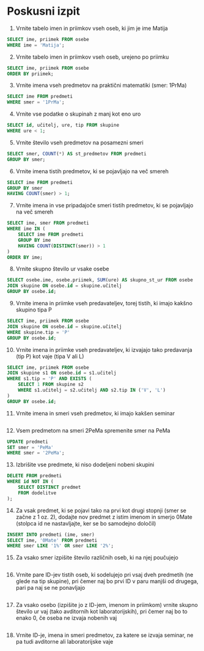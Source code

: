 # Poskusni izpit

1. Vrnite tabelo imen in priimkov vseh oseb, ki jim je ime Matija
```sql
SELECT ime, priimek FROM osebe
WHERE ime = 'Matija';
```

2. Vrnite tabelo imen in priimkov vseh oseb, urejeno po priimku
```sql
SELECT ime, priimek FROM osebe
ORDER BY priimek;
```

3. Vrnite imena vseh predmetov na praktični matematiki (smer: 1PrMa)
```sql
SELECT ime FROM predmeti
WHERE smer = '1PrMa';
```

4. Vrnite vse podatke o skupinah z manj kot eno uro
```sql
SELECT id, učitelj, ure, tip FROM skupine
WHERE ure < 1;
```

5. Vrnite število vseh predmetov na posamezni smeri
```sql
SELECT smer, COUNT(*) AS st_predmetov FROM predmeti
GROUP BY smer;
```

6. Vrnite imena tistih predmetov, ki se pojavljajo na več smereh
```sql
SELECT ime FROM predmeti
GROUP BY smer
HAVING COUNT(smer) > 1;
```

7. Vrnite imena in vse pripadajoče smeri tistih predmetov, ki se pojavljajo na več smereh
```sql
SELECT ime, smer FROM predmeti
WHERE ime IN (
    SELECT ime FROM predmeti
    GROUP BY ime
    HAVING COUNT(DISTINCT(smer)) > 1
)
ORDER BY ime;
```

8. Vrnite skupno število ur vsake osebe
```sql
SELECT osebe.ime, osebe.priimek, SUM(ure) AS skupno_st_ur FROM osebe
JOIN skupine ON osebe.id = skupine.učitelj
GROUP BY osebe.id;
```

9. Vrnite imena in priimke vseh predavateljev, torej tistih, ki imajo kakšno skupino tipa P
```sql
SELECT ime, priimek FROM osebe
JOIN skupine ON osebe.id = skupine.učitelj
WHERE skupine.tip = 'P'
GROUP BY osebe.id;
```

10. Vrnite imena in priimke vseh predavateljev, ki izvajajo tako predavanja (tip P) kot vaje (tipa V ali L)
```sql
SELECT ime, priimek FROM osebe
JOIN skupine s1 ON osebe.id = s1.učitelj
WHERE s1.tip = 'P' AND EXISTS (
    SELECT 1 FROM skupine s2
    WHERE s1.učitelj = s2.učitelj AND s2.tip IN ('V', 'L')
)
GROUP BY osebe.id;
```

11. Vrnite imena in smeri vseh predmetov, ki imajo kakšen seminar
```sql

```

12. Vsem predmetom na smeri 2PeMa spremenite smer na PeMa
```sql
UPDATE predmeti
SET smer = 'PeMa'
WHERE smer = '2PeMa';
```

13. Izbrišite vse predmete, ki niso dodeljeni nobeni skupini
```sql
DELETE FROM predmeti
WHERE id NOT IN (
    SELECT DISTINCT predmet
    FROM dodelitve
);
```

14. Za vsak predmet, ki se pojavi tako na prvi kot drugi stopnji (smer se začne z 1 oz. 2), dodajte nov predmet z istim imenom in smerjo 0Mate (stolpca id ne nastavljajte, ker se bo samodejno določil)
```sql
INSERT INTO predmeti (ime, smer)
SELECT ime, '0Mate' FROM predmeti
WHERE smer LIKE '1%' OR smer LIKE '2%';
```

15. Za vsako smer izpišite število različnih oseb, ki na njej poučujejo
```sql

```

16. Vrnite pare ID-jev tistih oseb, ki sodelujejo pri vsaj dveh predmetih (ne glede na tip skupine), pri čemer naj bo prvi ID v paru manjši od drugega, pari pa naj se ne ponavljajo
```sql

```

17. Za vsako osebo (izpišite jo z ID-jem, imenom in priimkom) vrnite skupno število ur vaj (tako avditornih kot laboratorijskih), pri čemer naj bo to enako 0, če oseba ne izvaja nobenih vaj
```sql

```

18. Vrnite ID-je, imena in smeri predmetov, za katere se izvaja seminar, ne pa tudi avditorne ali laboratorijske vaje
```sql

```